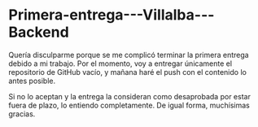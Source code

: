 # Primera-entrega---Villalba---Backend

Quería disculparme porque se me complicó terminar la primera entrega debido a mi trabajo. Por el momento, voy a entregar únicamente el repositorio de GitHub vacío, y mañana haré el push con el contenido lo antes posible.

Si no lo aceptan y la entrega la consideran como desaprobada por estar fuera de plazo, lo entiendo completamente. De igual forma, muchísimas gracias.
